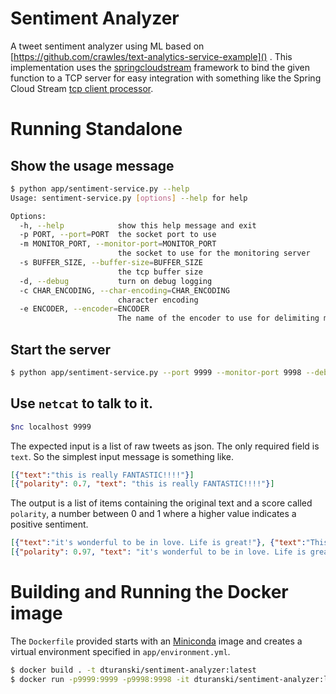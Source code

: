# Sentiment Analyzer

A tweet sentiment analyzer using ML based on [https://github.com/crawles/text-analytics-service-example]() . This implementation uses the [springcloudstream](https://github.com/dturanski/springcloudstream) 
framework to bind the given function to a TCP server for easy integration with something like the Spring Cloud Stream [tcp client processor](https://github.com/spring-cloud-stream-app-starters/tcp/tree/master/spring-cloud-starter-stream-processor-tcp-client).


# Running Standalone

## Show the usage message
````bash
$ python app/sentiment-service.py --help
Usage: sentiment-service.py [options] --help for help

Options:
  -h, --help            show this help message and exit
  -p PORT, --port=PORT  the socket port to use
  -m MONITOR_PORT, --monitor-port=MONITOR_PORT
                        the socket to use for the monitoring server
  -s BUFFER_SIZE, --buffer-size=BUFFER_SIZE
                        the tcp buffer size
  -d, --debug           turn on debug logging
  -c CHAR_ENCODING, --char-encoding=CHAR_ENCODING
                        character encoding
  -e ENCODER, --encoder=ENCODER
                        The name of the encoder to use for delimiting messages
 ````                       

## Start the server
````bash
$ python app/sentiment-service.py --port 9999 --monitor-port 9998 --debug

````

## Use `netcat` to talk to it. 



````bash
$nc localhost 9999
````
The expected input is a list of raw tweets as json. The only required field is `text`. So the simplest input message is something like.
````json
[{"text":"this is really FANTASTIC!!!!"}]
[{"polarity": 0.7, "text": "this is really FANTASTIC!!!!"}]
````
The output is a list of items containing the original text and a score called `polarity`, a number between 0 and 1 where a higher value indicates a positive sentiment.

````json
[{"text":"it's wonderful to be in love. Life is great!"}, {"text":"This has to be the worst food I've ever eaten"},{"text":"I had pizza for dinner"}]
[{"polarity": 0.97, "text": "it's wonderful to be in love. Life is great!"}, {"polarity": 0.06, "text": "This has to be the worst food I've ever eaten"}, {"polarity": 0.64, "text": "I had pizza for dinner"}]
````

# Building and Running the Docker image
The `Dockerfile` provided starts with an [Miniconda](https://conda.io/miniconda.html) image and creates a virtual environment specified in `app/environment.yml`.

````bash
$ docker build . -t dturanski/sentiment-analyzer:latest
$ docker run -p9999:9999 -p9998:9998 -it dturanski/sentiment-analyzer:latest 
````
